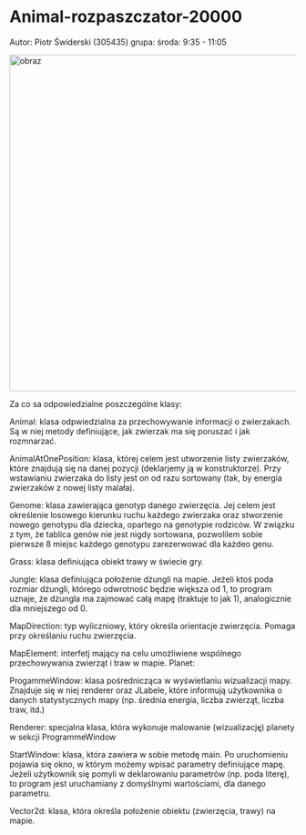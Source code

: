 # Animal-rozpaszczator-20000
Autor: Piotr Świderski (305435) grupa:  środa: 9:35 - 11:05

<img width="591" alt="obraz" src="https://user-images.githubusercontent.com/58508596/71314402-e0bd4600-2447-11ea-843b-9d4a799fd2b3.png">

Za co sa odpowiedzialne poszczególne klasy:

Animal:
klasa odpwiedzialna za przechowywanie informacji o zwierzakach. Są w niej metody definiujące, jak zwierzak ma się poruszać i jak rozmnarzać.

AnimalAtOnePosition:
klasa, której celem jest utworzenie listy zwierzaków, które znajdują się na danej pozycji (deklarjemy ją w konstruktorze). Przy wstawianiu zwierzaka do listy jest on od razu sortowany (tak, by energia zwierzaków z nowej listy malała).

Genome:
klasa zawierająca genotyp danego zwierzęcia. Jej celem jest określenie losowego kierunku ruchu każdego zwierzaka oraz stworzenie nowego genotypu dla dziecka, opartego na genotypie rodziców. W związku z tym, że tablica genów nie jest nigdy sortowana, pozwolilem sobie pierwsze 8 miejsc każdego genotypu zarezerwować dla każdeo genu.

Grass:
klasa definiująca obiekt trawy w świecie gry.

Jungle:
klasa definiująca położenie dżungli na mapie. Jeżeli ktoś poda rozmiar dżungli, którego odwrotność będzie większa od 1, to program uznaje, że dżungla ma zajmować całą mapę (traktuje to jak 1), analogicznie dla mniejszego od 0.

MapDirection:
typ wyliczniowy, który określa orientacje zwierzęcia. Pomaga przy określaniu ruchu zwierzęcia.

MapElement:
interfetj mający na celu umożliwiene wspólnego przechowywania zwierząt i traw w mapie.
Planet:

ProgammeWindow:
klasa pośrednicząca w wyświetlaniu wizualizacji mapy. Znajduje się w niej renderer oraz JLabele, które informują użytkownika o danych statystycznych mapy (np. średnia energia, liczba zwierząt, liczba traw, itd.)

Renderer:
specjalna klasa, która wykonuje malowanie (wizualizację) planety w sekcji ProgrammeWindow

StartWindow:
klasa, która zawiera w sobie metodę main. Po uruchomieniu pojawia się okno, w którym możemy wpisać parametry definiujące mapę. Jeżeli użytkownik się pomyli w deklarowaniu parametrów (np. poda literę), to program jest uruchamiany z domyślnymi wartościami, dla danego parametru.

Vector2d:
klasa, która określa położenie obiektu (zwierzęcia, trawy) na mapie.


